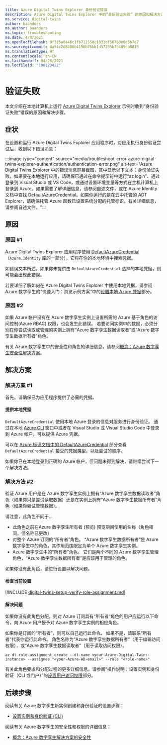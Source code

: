 ```yaml
---
title: Azure Digital Twins Explorer 身份验证错误
description: Azure Digital Twins Explorer 中的“身份验证失败” 的原因和解决方法。
ms.service: digital-twins
author: baanders
ms.author: baanders
ms.topic: troubleshooting
ms.date: 4/8/2021
ms.openlocfilehash: 9f315a0446c1fb712558c1031df56760e6d5b7e7
ms.sourcegitcommit: 4a54c268400b4158b78bb1d37235b79409cb5816
ms.translationtype: HT
ms.contentlocale: zh-CN
ms.lasthandoff: 04/28/2021
ms.locfileid: "108123422"
---
```

# <a name="authentication-failed"></a>验证失败

本文介绍在本地计算机上运行 [Azure Digital Twins Explorer](/samples/azure-samples/digital-twins-explorer/digital-twins-explorer/) 示例时收到“身份验证失败”错误的原因和解决步骤。 

## <a name="symptoms"></a>症状

在设置和运行 Azure Digital Twins Explorer 应用程序时，对应用执行身份验证尝试后，收到以下错误消息：

:::image type="content" source="media/troubleshoot-error-azure-digital-twins-explorer-authentication/authentication-error.png" alt-text="Azure Digital Twins Explorer 中的错误消息屏幕截图，其中显示以下文本：身份验证失败。如果要在本地运行应用，请确保已通过在命令提示符中运行“az login”、通过登录到 Visual Studio 或 VS Code，或通过设置环境变量等方式在主机计算机上登录到 Azure。如果需要了解详细信息，请参阅自述文件，或在 Azure.Identity 文档中查找 DefaultAzureCredential。如果你运行的是在云中托管的 ADT Explorer，请确保托管 Azure 函数已设置系统分配的托管标识。有关详细信息，请参阅自述文件。":::

## <a name="causes"></a>原因

### <a name="cause-1"></a>原因 #1

Azure Digital Twins Explorer 应用程序使用 [DefaultAzureCredential](/dotnet/api/azure.identity.defaultazurecredential)（`Azure.Identity` 库的一部分），它将在你的本地环境中搜索凭据。

如错误文本所述，如果你未提供由 `DefaultAzureCredential` 选择的本地凭据，则可能会出现此错误。

若要详细了解如何在 Azure Digital Twins Explorer 中使用本地凭据，请参阅 Azure 数字孪生的“快速入门：浏览示例方案”中的[设置本地 Azure 凭据](./quickstart-azure-digital-twins-explorer.md#set-up-local-azure-credentials)部分。

### <a name="cause-2"></a>原因 #2

如果 Azure 帐户没有在 Azure 数字孪生实例上设置所需的 Azure 基于角色的访问控制(Azure RBAC) 权限，也会发生此错误。 若要访问实例中的数据，必须分别在你尝试读取或管理的实例上拥有“Azure 数字孪生数据读取者”或“Azure 数字孪生数据所有者”角色。 

有关 Azure 数字孪生中的安全性和角色的详细信息，请参阅[概念：Azure 数字孪生安全性解决方案](concepts-security.md)。

## <a name="solutions"></a>解决方案

### <a name="solution-1"></a>解决方案 #1

首先，请确保已为应用程序提供了必需的凭据。

#### <a name="provide-local-credentials"></a>提供本地凭据

`DefaultAzureCredential` 使用本地 Azure 登录的信息对服务进行身份验证。 通过在本地 [Azure CLI](/cli/azure/install-azure-cli) 窗口中或者在 Visual Studio 或 Visual Studio Code 中登录到 Azure 帐户，可以提供 Azure 凭据。

可以在 [Azure 标识文档中的 DefaultAzureCredential](/dotnet/api/overview/azure/identity-readme#defaultazurecredential) 部分查看 `DefaultAzureCredential` 接受的凭据类型，以及尝试的顺序。

如果你已在本地登录到正确的 Azure 帐户，但问题未得到解决，请继续尝试下一个解决方法。

### <a name="solution-2"></a>解决方法 #2

验证 Azure 用户是在 Azure 数字孪生实例上拥有“Azure 数字孪生数据读取者”角色（如果你只是尝试读取数据）还是在实例上拥有“Azure 数字孪生数据所有者”角色（如果你尝试管理数据）。

请注意，此角色不同于...
* 此角色之前在Azure 数字孪生所有者 (预览) 预览期间使用的名称（角色相同，但名称已更改）
* 对整个 Azure 订阅的“所有者”角色。 “Azure 数字孪生数据所有者”是 Azure 数字孪生中的角色，其作用范围限定为单个 Azure 数字孪生实例。
* Azure 数字孪生中的“所有者”角色。 它们是两个不同的 Azure 数字孪生管理角色，“Azure 数字孪生数据所有者”是应该用于管理的角色。

 如果你没有此角色，请进行设置以解决问题。

#### <a name="check-current-setup"></a>检查当前设置

[!INCLUDE [digital-twins-setup-verify-role-assignment.md](../../includes/digital-twins-setup-verify-role-assignment.md)]

#### <a name="fix-issues"></a>解决问题 

如果你没有此角色分配，则对 Azure 订阅具有“所有者”角色的用户应运行以下命令，向 Azure 用户授予对 Azure 数字孪生实例的相应角色。 

如果你是订阅的“所有者”，则可以自己运行此命令。 如果不是，请联系“所有者”代表你运行此命令。 角色名称为“Azure 数字孪生数据所有者”（用于编辑访问权限），或“Azure 数字孪生数据读取者”（用于读取访问权限）。

```azurecli-interactive
az dt role-assignment create --dt-name <your-Azure-Digital-Twins-instance> --assignee "<your-Azure-AD-email>" --role "<role-name>"
```

有关此角色要求和分配过程的更多详细信息，请参阅“操作说明：设置实例和身份验证（CLI 或门户）”的[设置用户访问权限](how-to-set-up-instance-CLI.md#set-up-user-access-permissions)部分。

## <a name="next-steps"></a>后续步骤

阅读有关 Azure 数字孪生新实例创建和身份验证的设置步骤：
* [设置实例和身份验证 (CLI)](how-to-set-up-instance-cli.md)

阅读有关 Azure 数字孪生的安全性和权限的详细信息：
* [概念：Azure 数字孪生解决方案的安全性](concepts-security.md)